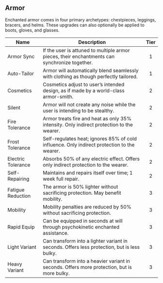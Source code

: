 ## Armor

Enchanted armor comes in four primary archetypes: chestpieces, leggings, bracers, and helms. These upgrades can also optionally be applied to boots, gloves, and glasses.

 **Name**           | **Description**                                                                               | **Tier** 
--------------------|-----------------------------------------------------------------------------------------------|:--------:
 Armor Sync         | If the user is attuned to multiple armor pieces, their enchantments can synchronize together. | 1        
 Auto-Tailor        | Armor will automatically blend seamlessly with clothing as though perfectly tailored.         | 1        
 Cosmetics          | Cosmetics adjust to user’s intended design, as if made by a world-class armor-smith.          | 2        
 Silent             | Armor will not create any noise while the user is intending to be stealthy.                   | 2        
 Fire Tolerance     | Armor treats fire and heat as only 35% intensity. Only indirect protection to the wearer.     | 2        
 Frost Tolerance    | Self-regulates heat; ignores 85% of cold influence. Only indirect protection to the wearer.   | 2        
 Electric Tolerance | Absorbs 50% of any electric effect. Offers only indirect protection to the wearer.            | 2        
 Self-Repairing     | Maintains and repairs itself over time; 1 week full repair.                                   | 2        
 Fatigue Reduction  | The armor is 50% lighter without sacrificing protection. May benefit mobility.                | 3        
 Mobility           | Mobility penalties are reduced by 50% without sacrificing protection.                         | 3        
 Rapid Equip        | Can be equipped in seconds at will through psychokinetic enchanted assistance.                | 3        
 Light Variant      | Can transform into a lighter variant in seconds. Offers less protection, but is less bulky.   | 3        
 Heavy Variant      | Can transform into a heavier variant in seconds. Offers more protection, but is more bulky.   | 3        

